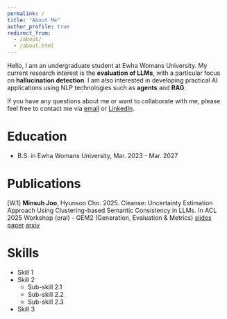 ```yaml
---
permalink: /
title: "About Me"
author_profile: true
redirect_from: 
  - /about/
  - /about.html
---
```


Hello, I am an undergraduate student at Ewha Womans University. My current research interest is the **evaluation of LLMs**, with a particular focus on **hallucination detection**. I am also interested in developing practical AI applications using NLP technologies such as **agents** and **RAG**.

If you have any questions about me or want to collaborate with me, please feel free to contact me via [email](mailto:judyjoo21@ewha.ac.kr) or [LinkedIn](https://www.linkedin.com/in/minsuh-joo-b77a30377/). 

Education
======
* B.S. in Ewha Womans University, Mar. 2023 - Mar. 2027

Publications
======
[W.1] **Minsuh Joo**, Hyunsoo Cho. 2025. Cleanse: Uncertainty Estimation Approach Using Clustering-based Semantic Consistency in LLMs. In ACL 2025 Workshop (oral) - GEM2 (Generation, Evaluation & Metrics) [slides](http://juminsuh.github.io/files/slide_Cleanse.pdf) [paper](http://juminsuh.github.io/files/37_Cleanse_Uncertainty_Estimat.pdf) [arxiv](https://arxiv.org/abs/2507.14649)

  
Skills
======
* Skill 1
* Skill 2
  * Sub-skill 2.1
  * Sub-skill 2.2
  * Sub-skill 2.3
* Skill 3
